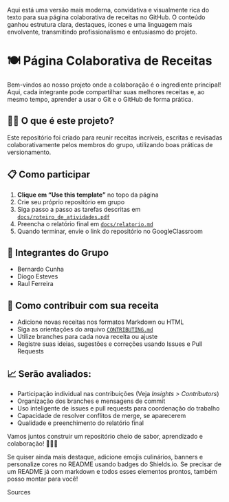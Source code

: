 Aqui está uma versão mais moderna, convidativa e visualmente rica do texto para sua página colaborativa de receitas no GitHub. O conteúdo ganhou estrutura clara, destaques, ícones e uma linguagem mais envolvente, transmitindo profissionalismo e entusiasmo do projeto.

# 🍽️ Página Colaborativa de Receitas

Bem-vindos ao nosso projeto onde a colaboração é o ingrediente principal! Aqui, cada integrante pode compartilhar suas melhores receitas e, ao mesmo tempo, aprender a usar o Git e o GitHub de forma prática.

## 👩‍🍳 **O que é este projeto?**

Este repositório foi criado para reunir receitas incríveis, escritas e revisadas colaborativamente pelos membros do grupo, utilizando boas práticas de versionamento.

## 📋 **Como participar**

1. **Clique em “Use this template”** no topo da página
2. Crie seu próprio repositório em grupo
3. Siga passo a passo as tarefas descritas em [`docs/roteiro_de_atividades.pdf`](docs/roteiro_de_atividades.pdf)
4. Preencha o relatório final em [`docs/relatorio.md`](docs/relatorio.md)
5. Quando terminar, envie o link do repositório no GoogleClassroom

## 👥 **Integrantes do Grupo**

- Bernardo Cunha
- Diogo Esteves
- Raul Ferreira

## 🍲 **Como contribuir com sua receita**

- Adicione novas receitas nos formatos Markdown ou HTML
- Siga as orientações do arquivo [`CONTRIBUTING.md`](CONTRIBUTING.md)
- Utilize branches para cada nova receita ou ajuste
- Registre suas ideias, sugestões e correções usando Issues e Pull Requests

## 📈 **Serão avaliados:**

- Participação individual nas contribuições (Veja *Insights > Contributors*)
- Organização dos branches e mensagens de commit
- Uso inteligente de issues e pull requests para coordenação do trabalho
- Capacidade de resolver conflitos de merge, se aparecerem
- Qualidade e preenchimento do relatório final

Vamos juntos construir um repositório cheio de sabor, aprendizado e colaboração! 🚀🧑‍🍳

Se quiser ainda mais destaque, adicione emojis culinários, banners e personalize cores no README usando badges do Shields.io. Se precisar de um README já com markdown e todos esses elementos prontos, também posso montar para você!

Sources
